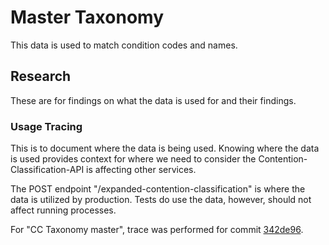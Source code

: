 # Master Taxonomy

This data is used to match condition codes and names. 

## Research

These are for findings on what the data is used for and their findings. 

### Usage Tracing

This is to document where the data is being used. Knowing where the data is used provides context for where we need to consider the Contention-Classification-API is affecting other services. 

The POST endpoint "/expanded-contention-classification" is where the data is utilized by production. 
Tests do use the data, however, should not affect running processes. 

For "CC Taxonomy master", trace was performed for commit [342de96](https://github.com/department-of-veterans-affairs/contention-classification-api/commit/342de964a0b63e48c3b6c5dfb523a7e3f676cc8f). 